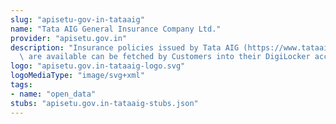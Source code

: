```yaml
---
slug: "apisetu-gov-in-tataaig"
name: "Tata AIG General Insurance Company Ltd."
provider: "apisetu.gov.in"
description: "Insurance policies issued by Tata AIG (https://www.tataaig.com) that\
  \ are available can be fetched by Customers into their DigiLocker accounts."
logo: "apisetu.gov.in-tataaig-logo.svg"
logoMediaType: "image/svg+xml"
tags:
- name: "open_data"
stubs: "apisetu.gov.in-tataaig-stubs.json"
---
```

